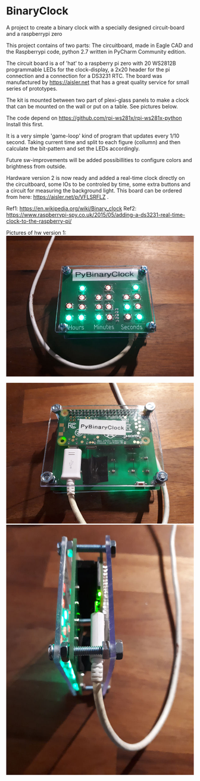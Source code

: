 # BinaryClock
A project to create a binary clock with a specially designed circuit-board and a raspberrypi zero

This project contains of two parts:
The circuitboard, made in Eagle CAD and the Raspberrypi code, python 2.7 written in PyCharm Community edition.

The circuit board is a of 'hat' to a raspberry pi zero with 20 WS2812B programmable LEDs for the clock-display, a 2x20 header
for the pi connection and a connection for a DS3231 RTC. The board was manufactured by https://aisler.net that has a great quality service for small series of prototypes. 

The kit is mounted between two part of plexi-glass panels to make a clock that can be mounted on the wall or put on a table. See pictures below.

The code depend on https://github.com/rpi-ws281x/rpi-ws281x-python Install this first.

It is a very simple 'game-loop' kind of program that updates every 1/10 second. Taking current time and  split to each figure (collumn) and then calculate  the bit-pattern and set the LEDs accordingly.

Future sw-improvements will be added possibillities to configure colors and brightness from outside.

Hardware version 2 is now ready and added a real-time clock directly on the circuitboard, some IOs to be controled by time, some extra buttons and a circuit for measuring the background light. This board can be ordered from here: https://aisler.net/p/VFLSRFLZ .

Ref1: https://en.wikipedia.org/wiki/Binary_clock
Ref2: https://www.raspberrypi-spy.co.uk/2015/05/adding-a-ds3231-real-time-clock-to-the-raspberry-pi/


Pictures of hw version 1:
<img src="https://github.com/teddycool/BinaryClock/blob/master/20190218_191029.jpg" alt="Front..."/>

<img src="https://github.com/teddycool/BinaryClock/blob/master/20190218_191040.jpg" alt="Rear..."/>

<img src="https://github.com/teddycool/BinaryClock/blob/master/20190218_191052.jpg" alt="Side..."/>

